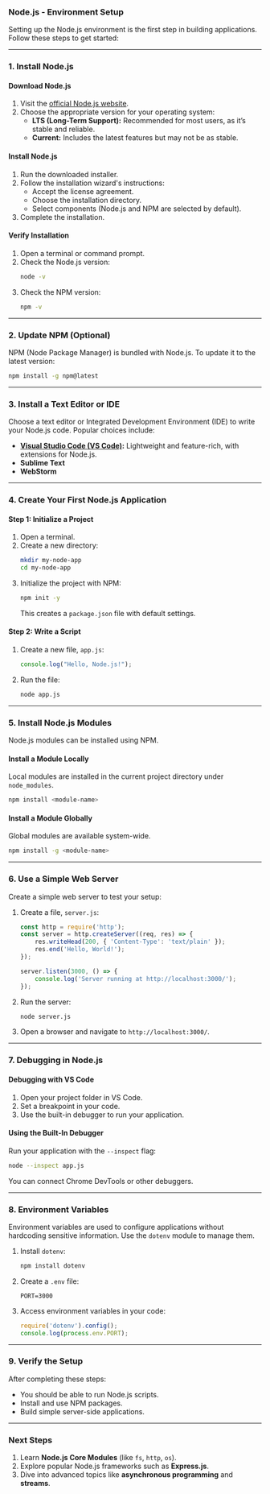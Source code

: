 ### **Node.js - Environment Setup**

Setting up the Node.js environment is the first step in building applications. Follow these steps to get started:

---

### **1. Install Node.js**

#### **Download Node.js**
1. Visit the [official Node.js website](https://nodejs.org/).
2. Choose the appropriate version for your operating system:
   - **LTS (Long-Term Support):** Recommended for most users, as it’s stable and reliable.
   - **Current:** Includes the latest features but may not be as stable.

#### **Install Node.js**
1. Run the downloaded installer.
2. Follow the installation wizard's instructions:
   - Accept the license agreement.
   - Choose the installation directory.
   - Select components (Node.js and NPM are selected by default).
3. Complete the installation.

#### **Verify Installation**
1. Open a terminal or command prompt.
2. Check the Node.js version:
   ```bash
   node -v
   ```
3. Check the NPM version:
   ```bash
   npm -v
   ```

---

### **2. Update NPM (Optional)**
NPM (Node Package Manager) is bundled with Node.js. To update it to the latest version:
```bash
npm install -g npm@latest
```

---

### **3. Install a Text Editor or IDE**

Choose a text editor or Integrated Development Environment (IDE) to write your Node.js code. Popular choices include:
- **[Visual Studio Code (VS Code)](https://code.visualstudio.com/):** Lightweight and feature-rich, with extensions for Node.js.
- **Sublime Text**
- **WebStorm**

---

### **4. Create Your First Node.js Application**

#### **Step 1: Initialize a Project**
1. Open a terminal.
2. Create a new directory:
   ```bash
   mkdir my-node-app
   cd my-node-app
   ```
3. Initialize the project with NPM:
   ```bash
   npm init -y
   ```
   This creates a `package.json` file with default settings.

#### **Step 2: Write a Script**
1. Create a new file, `app.js`:
   ```javascript
   console.log("Hello, Node.js!");
   ```
2. Run the file:
   ```bash
   node app.js
   ```

---

### **5. Install Node.js Modules**

Node.js modules can be installed using NPM.

#### **Install a Module Locally**
Local modules are installed in the current project directory under `node_modules`.
```bash
npm install <module-name>
```

#### **Install a Module Globally**
Global modules are available system-wide.
```bash
npm install -g <module-name>
```

---

### **6. Use a Simple Web Server**

Create a simple web server to test your setup:
1. Create a file, `server.js`:
   ```javascript
   const http = require('http');
   const server = http.createServer((req, res) => {
       res.writeHead(200, { 'Content-Type': 'text/plain' });
       res.end('Hello, World!');
   });

   server.listen(3000, () => {
       console.log('Server running at http://localhost:3000/');
   });
   ```
2. Run the server:
   ```bash
   node server.js
   ```
3. Open a browser and navigate to `http://localhost:3000/`.

---

### **7. Debugging in Node.js**

#### **Debugging with VS Code**
1. Open your project folder in VS Code.
2. Set a breakpoint in your code.
3. Use the built-in debugger to run your application.

#### **Using the Built-In Debugger**
Run your application with the `--inspect` flag:
```bash
node --inspect app.js
```
You can connect Chrome DevTools or other debuggers.

---

### **8. Environment Variables**

Environment variables are used to configure applications without hardcoding sensitive information. Use the `dotenv` module to manage them.

1. Install `dotenv`:
   ```bash
   npm install dotenv
   ```
2. Create a `.env` file:
   ```
   PORT=3000
   ```
3. Access environment variables in your code:
   ```javascript
   require('dotenv').config();
   console.log(process.env.PORT);
   ```

---

### **9. Verify the Setup**

After completing these steps:
- You should be able to run Node.js scripts.
- Install and use NPM packages.
- Build simple server-side applications.

---

### **Next Steps**

1. Learn **Node.js Core Modules** (like `fs`, `http`, `os`).
2. Explore popular Node.js frameworks such as **Express.js**.
3. Dive into advanced topics like **asynchronous programming** and **streams**.

